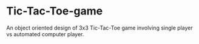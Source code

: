 Tic-Tac-Toe-game
================

An object oriented design of 3x3 Tic-Tac-Toe game involving single player vs automated computer player. 
